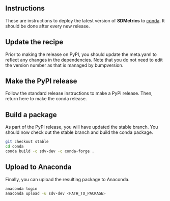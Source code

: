 ## Instructions

These are instructions to deploy the latest version of **SDMetrics** to [conda](https://docs.conda.io/en/latest/).
It should be done after every new release.

## Update the recipe
Prior to making the release on PyPI, you should update the meta.yaml to reflect any changes in the dependencies.
Note that you do not need to edit the version number as that is managed by bumpversion.

## Make the PyPI release
Follow the standard release instructions to make a PyPI release. Then, return here to make the conda release.

## Build a package
As part of the PyPI release, you will have updated the stable branch. You should now check out the stable 
branch and build the conda package.

```bash
git checkout stable
cd conda
conda build -c sdv-dev -c conda-forge .
```

## Upload to Anaconda
Finally, you can upload the resulting package to Anaconda.

```bash
anaconda login
anaconda upload -u sdv-dev <PATH_TO_PACKAGE>
```